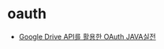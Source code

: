 oauth
=====
- [Google Drive API를 활용한 OAuth JAVA실전](https://docs.google.com/a/team.thinkfree.com/presentation/d/1MT7gEwsqb38rY9NHVAF9RtRuo9jx4fCXgbnzJH3aU9A/edit?usp=sharing)
